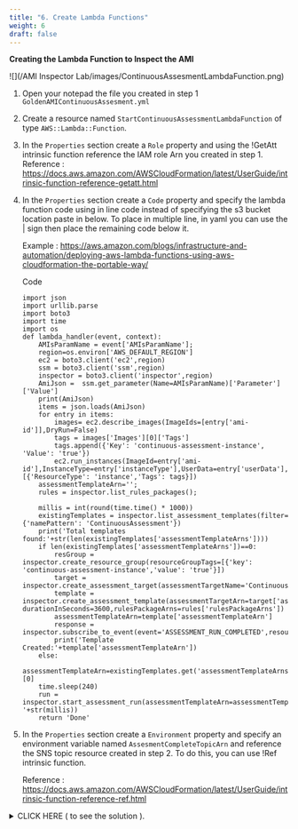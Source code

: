 ```yaml
---
title: "6. Create Lambda Functions"
weight: 6
draft: false
---
```


**Creating the Lambda Function to Inspect the AMI**

![](/AMI Inspector Lab/images/ContinuousAssesmentLambdaFunction.png)

1. Open your notepad the file you created in step 1 `GoldenAMIContinuousAssesment.yml`

2. Create a resource named `StartContinuousAssessmentLambdaFunction` of type `AWS::Lambda::Function`.

3. In the `Properties` section create a `Role` property and using the !GetAtt intrinsic function reference the IAM role Arn you created in step 1.
Reference : https://docs.aws.amazon.com/AWSCloudFormation/latest/UserGuide/intrinsic-function-reference-getatt.html

4. In the `Properties` section create a `Code` property and specify the lambda function code using in line code instead of specifying the s3 bucket location paste in below.
To place in multiple line, in yaml you can use the | sign then place the remaining code below it.

    Example : https://aws.amazon.com/blogs/infrastructure-and-automation/deploying-aws-lambda-functions-using-aws-cloudformation-the-portable-way/

    Code 
    ```
    import json
    import urllib.parse
    import boto3
    import time
    import os
    def lambda_handler(event, context):
        AMIsParamName = event['AMIsParamName'];
        region=os.environ['AWS_DEFAULT_REGION']
        ec2 = boto3.client('ec2',region)
        ssm = boto3.client('ssm',region)
        inspector = boto3.client('inspector',region)
        AmiJson =  ssm.get_parameter(Name=AMIsParamName)['Parameter']['Value']
        print(AmiJson)
        items = json.loads(AmiJson)
        for entry in items:
            images= ec2.describe_images(ImageIds=[entry['ami-id']],DryRun=False)
            tags = images['Images'][0]['Tags']
            tags.append({'Key': 'continuous-assessment-instance', 'Value': 'true'})
            ec2.run_instances(ImageId=entry['ami-id'],InstanceType=entry['instanceType'],UserData=entry['userData'],DryRun=False,MaxCount=1,MinCount=1,TagSpecifications=[{'ResourceType': 'instance','Tags': tags}])
        assessmentTemplateArn='';
        rules = inspector.list_rules_packages();
        
        millis = int(round(time.time() * 1000))
        existingTemplates = inspector.list_assessment_templates(filter={'namePattern': 'ContinuousAssessment'})
        print('Total templates found:'+str(len(existingTemplates['assessmentTemplateArns'])))
        if len(existingTemplates['assessmentTemplateArns'])==0:
            resGroup = inspector.create_resource_group(resourceGroupTags=[{'key': 'continuous-assessment-instance','value': 'true'}])
            target = inspector.create_assessment_target(assessmentTargetName='ContinuousAssessment',resourceGroupArn=resGroup['resourceGroupArn'])
            template = inspector.create_assessment_template(assessmentTargetArn=target['assessmentTargetArn'],assessmentTemplateName='ContinuousAssessment', durationInSeconds=3600,rulesPackageArns=rules['rulesPackageArns'])
            assessmentTemplateArn=template['assessmentTemplateArn']
            response = inspector.subscribe_to_event(event='ASSESSMENT_RUN_COMPLETED',resourceArn=template['assessmentTemplateArn'],topicArn=os.environ['AssesmentCompleteTopicArn']) 
            print('Template Created:'+template['assessmentTemplateArn'])
        else:
            assessmentTemplateArn=existingTemplates.get('assessmentTemplateArns')[0]
        time.sleep(240)
        run = inspector.start_assessment_run(assessmentTemplateArn=assessmentTemplateArn,assessmentRunName='ContinuousAssessment'+'-'+str(millis))
        return 'Done'
    ```

5. In the `Properties` section create a `Environment` property and specify an environment variable named `AssesmentCompleteTopicArn` and reference the SNS topic resource created in step 2. 
To do this, you can use !Ref intrinsic function.

    Reference : https://docs.aws.amazon.com/AWSCloudFormation/latest/UserGuide/intrinsic-function-reference-ref.html
        
<details><summary>CLICK HERE ( to see the solution ).</summary>
```
  StartContinuousAssessmentLambdaFunction: 
    Properties: 
      Code: 
        ZipFile: |
            import json
            import urllib.parse
            import boto3
            import time
            import os
            def lambda_handler(event, context):
                AMIsParamName = event['AMIsParamName'];
                region=os.environ['AWS_DEFAULT_REGION']
                ec2 = boto3.client('ec2',region)
                ssm = boto3.client('ssm',region)
                inspector = boto3.client('inspector',region)
                AmiJson =  ssm.get_parameter(Name=AMIsParamName)['Parameter']['Value']
                print(AmiJson)
                items = json.loads(AmiJson)
                for entry in items:
                    images= ec2.describe_images(ImageIds=[entry['ami-id']],DryRun=False)
                    tags = images['Images'][0]['Tags']
                    tags.append({'Key': 'continuous-assessment-instance', 'Value': 'true'})
                    ec2.run_instances(ImageId=entry['ami-id'],InstanceType=entry['instanceType'],UserData=entry['userData'],DryRun=False,MaxCount=1,MinCount=1,TagSpecifications=[{'ResourceType': 'instance','Tags': tags}])
                assessmentTemplateArn='';
                rules = inspector.list_rules_packages();
                
                millis = int(round(time.time() * 1000))
                existingTemplates = inspector.list_assessment_templates(filter={'namePattern': 'ContinuousAssessment'})
                print('Total templates found:'+str(len(existingTemplates['assessmentTemplateArns'])))
                if len(existingTemplates['assessmentTemplateArns'])==0:
                    resGroup = inspector.create_resource_group(resourceGroupTags=[{'key': 'continuous-assessment-instance','value': 'true'}])
                    target = inspector.create_assessment_target(assessmentTargetName='ContinuousAssessment',resourceGroupArn=resGroup['resourceGroupArn'])
                    template = inspector.create_assessment_template(assessmentTargetArn=target['assessmentTargetArn'],assessmentTemplateName='ContinuousAssessment', durationInSeconds=3600,rulesPackageArns=rules['rulesPackageArns'])
                    assessmentTemplateArn=template['assessmentTemplateArn']
                    response = inspector.subscribe_to_event(event='ASSESSMENT_RUN_COMPLETED',resourceArn=template['assessmentTemplateArn'],topicArn=os.environ['AssesmentCompleteTopicArn']) 
                    print('Template Created:'+template['assessmentTemplateArn'])
                else:
                    assessmentTemplateArn=existingTemplates.get('assessmentTemplateArns')[0]
                time.sleep(240)
                run = inspector.start_assessment_run(assessmentTemplateArn=assessmentTemplateArn,assessmentRunName='ContinuousAssessment'+'-'+str(millis))
                return 'Done'
      Environment: 
        Variables: 
          AssesmentCompleteTopicArn: !Ref "ContinuousAssessmentCompleteTopic"
      Handler: index.lambda_handler
      MemorySize: 512
      Role: !GetAtt "StartContinuousAssessmentLambdaRole.Arn"
      Runtime: python3.6
      Timeout: 300
    Type: "AWS::Lambda::Function"
```
</details>

Once this is set up, the next thing to do is to set up the SNS Topic that AWS Inspector will trigger upon completion of the inspection. Below steps to create the resources.



**Create Lambda Function to AnalyzeInspectorFindings**.

1. Open your notepad the file you created in step 1 `GoldenAMIContinuousAssesment.yml`

2. Create a resource named `AnalyzeInspectorFindingsLambdaFunction` of type `AWS::Lambda::Function`.

3. In the `Properties` section create a `Role` property and using the !GetAtt intrinsic function reference the IAM role Arn you created for `AnalyzeInspectorFindingsLambdaRole`.
Reference : https://docs.aws.amazon.com/AWSCloudFormation/latest/UserGuide/intrinsic-function-reference-getatt.html

4. In the `Properties` section create a `Code` property and specify the lambda function code using in line code instead of specifying the s3 bucket location paste in below.
To place in multiple line, in yaml you can use the | sign then place the remaining code below it.

    Example : https://aws.amazon.com/blogs/infrastructure-and-automation/deploying-aws-lambda-functions-using-aws-cloudformation-the-portable-way/

    Code 
```
            import json 
            import os
            import boto3
            import collections
            import ast
            def lambda_handler(event, context): 
                message = event['Records'][0]['Sns']['Message'] 
                jsonVal = json.loads(message);
                assessmentArn =jsonVal['run']  
                region=os.environ['AWS_DEFAULT_REGION']
                ec2 = boto3.client('ec2',region) 
                sns = boto3.client('sns',region) 
                inspector = boto3.client('inspector',region) 
                findingArns = inspector.list_findings(assessmentRunArns=[jsonVal['run']],maxResults=5000)
                aggregateData={}
                for findingArn in findingArns['findingArns']:
                    finding = inspector.describe_findings(findingArns=[findingArn]) 
                    for result in finding['findings']: 
                        instanceId =result['assetAttributes']['agentId']
                        severity =result['severity']
                        cveName=result['id']
                        if not (instanceId) in aggregateData:
                            aggregateData[instanceId]={}
                            aggregateData[instanceId]['findings']={}
                            aggregateData[instanceId]['findings'][severity]=0
                            instance=ec2.describe_instances(InstanceIds=[instanceId]);
                            tagsStr=str(instance['Reservations'][0]['Instances'][0]['Tags']) 
                            tagsStr =tagsStr.replace('Key','key').replace('Value','value')  
                            aggregateData[instanceId]['tags']= ast.literal_eval(tagsStr)
                        elif not (severity) in aggregateData[instanceId]['findings']:
                            aggregateData[instanceId]['findings'][severity]=0
                        aggregateData[instanceId]['findings'][severity]=aggregateData[instanceId]['findings'][severity]+1; 
                        inspector.add_attributes_to_findings(findingArns=[result['arn']],attributes=aggregateData[instanceId]['tags'])
                        print(findingArns=[result['arn']])
                        print(attributes=aggregateData[instanceId]['tags'])
                tagsList=[]
                for key  in aggregateData: 
                    outputJson=[] 
                    for tag in aggregateData[key]['tags']:
                        if tag['key'] != 'continuous-assessment-instance':
                            outputJson.append("\""+tag['key']+"\""+":"+"\""+tag['value']+"\"")
                    for sev in aggregateData[key]['findings']:
                        outputJson.append("\"Finding-Severity-"+sev+"-Count\""+":"+"\""+str(aggregateData[key]['findings'][sev])+"\"")
                    outputJson.sort()
                    print(outputJson)
                    tagsList.append('{'+', '.join(outputJson)+'}')
                    print('Terminating:'+key)
                    ec2.terminate_instances(InstanceIds=[key],DryRun=False)
                sns.publish(TopicArn=os.environ['ContinuousAssessmentResultsTopic'],Message='['+', '.join(tagsList)+']')
                return jsonVal['run']
```


5. In the `Properties` section create a `Environment` property and specify an environment variable named `ContinuousAssessmentResultsTopic` and reference the SNS topic resource `ContinuousAssessmentCompleteTopic` 
To do this, you can use !Ref intrinsic function.

    Reference : https://docs.aws.amazon.com/AWSCloudFormation/latest/UserGuide/intrinsic-function-reference-ref.html
        
<details><summary>CLICK HERE ( to see the solution ).</summary>
```
  AnalyzeInspectorFindingsLambdaFunction: 
    Properties: 
      Code: 
        ZipFile: |
            import json 
            import os
            import boto3
            import collections
            import ast
            def lambda_handler(event, context): 
                message = event['Records'][0]['Sns']['Message'] 
                jsonVal = json.loads(message);
                assessmentArn =jsonVal['run']  
                region=os.environ['AWS_DEFAULT_REGION']
                ec2 = boto3.client('ec2',region) 
                sns = boto3.client('sns',region) 
                inspector = boto3.client('inspector',region) 
                findingArns = inspector.list_findings(assessmentRunArns=[jsonVal['run']],maxResults=5000)
                aggregateData={}
                for findingArn in findingArns['findingArns']:
                    finding = inspector.describe_findings(findingArns=[findingArn]) 
                    for result in finding['findings']: 
                        instanceId =result['assetAttributes']['agentId']
                        severity =result['severity']
                        cveName=result['id']
                        if not (instanceId) in aggregateData:
                            aggregateData[instanceId]={}
                            aggregateData[instanceId]['findings']={}
                            aggregateData[instanceId]['findings'][severity]=0
                            instance=ec2.describe_instances(InstanceIds=[instanceId]);
                            tagsStr=str(instance['Reservations'][0]['Instances'][0]['Tags']) 
                            tagsStr =tagsStr.replace('Key','key').replace('Value','value')  
                            aggregateData[instanceId]['tags']= ast.literal_eval(tagsStr)
                        elif not (severity) in aggregateData[instanceId]['findings']:
                            aggregateData[instanceId]['findings'][severity]=0
                        aggregateData[instanceId]['findings'][severity]=aggregateData[instanceId]['findings'][severity]+1; 
                        inspector.add_attributes_to_findings(findingArns=[result['arn']],attributes=aggregateData[instanceId]['tags'])
                        print(findingArns=[result['arn']])
                        print(attributes=aggregateData[instanceId]['tags'])
                tagsList=[]
                for key  in aggregateData: 
                    outputJson=[] 
                    for tag in aggregateData[key]['tags']:
                        if tag['key'] != 'continuous-assessment-instance':
                            outputJson.append("\""+tag['key']+"\""+":"+"\""+tag['value']+"\"")
                    for sev in aggregateData[key]['findings']:
                        outputJson.append("\"Finding-Severity-"+sev+"-Count\""+":"+"\""+str(aggregateData[key]['findings'][sev])+"\"")
                    outputJson.sort()
                    print(outputJson)
                    tagsList.append('{'+', '.join(outputJson)+'}')
                    print('Terminating:'+key)
                    ec2.terminate_instances(InstanceIds=[key],DryRun=False)
                sns.publish(TopicArn=os.environ['ContinuousAssessmentResultsTopic'],Message='['+', '.join(tagsList)+']')
                return jsonVal['run']
      Environment: 
        Variables: 
          ContinuousAssessmentResultsTopic: !Ref "ContinuousAssessmentResultsTopic"
      Handler: index.lambda_handler
      MemorySize: 512
      Role: !GetAtt "AnalyzeInspectorFindingsLambdaRole.Arn"
      Runtime: python3.6
      Timeout: 300
    Type: "AWS::Lambda::Function"
```
</details>


**Create Lambda Permission to allow SNS service to invoke.**.

1. Open your notepad the file you created in step 1 `GoldenAMIContinuousAssesment.yml`

2. Create a resource named `LambdaInvokePermission` of type `AWS::Lambda::Permission`.

3. In the `Properties` section create a `FunctionName` property and using the !GetAtt intrinsic function reference the `AnalyzeInspectorFindingsLambdaRole` Arn you created before
Reference : https://docs.aws.amazon.com/AWSCloudFormation/latest/UserGuide/intrinsic-function-reference-getatt.html

4. In the `Properties` section create a `Action` property and specify `lambda:InvokeFunction`

5. In the `Properties` section create a `Principal` property and specify `sns.amazonaws.com`

6. In the `Properties` section create a `SourceArn` property and specify a reference to the `ContinuousAssessmentCompleteTopic` using !Ref intrinsic function

        
<details><summary>CLICK HERE ( to see the solution ).</summary>
```
  LambdaInvokePermission: 
    Properties: 
      Action: "lambda:InvokeFunction"
      FunctionName: !GetAtt "AnalyzeInspectorFindingsLambdaFunction.Arn"
      Principal: sns.amazonaws.com
      SourceArn: !Ref "ContinuousAssessmentCompleteTopic"
    Type: "AWS::Lambda::Permission"
```
</details>